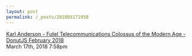 ```yaml
---
layout: post
permalink: /_posts/201803171958
---
```


<a href=" https://www.youtube.com/watch?v=wRh18Sqahhg&amp;list=PLclEcT4yxER5Ezf8P52e2ZmBtwQv-gV0m&amp;index=3&amp;t=0s">
Karl Anderson - Futel Telecommunications Colossus of the Modern Age - DonutJS February 2018                    </a>

<div id="footer">
<span id="timestamp"> March 17th, 2018 7:58pm </span>
</div>
